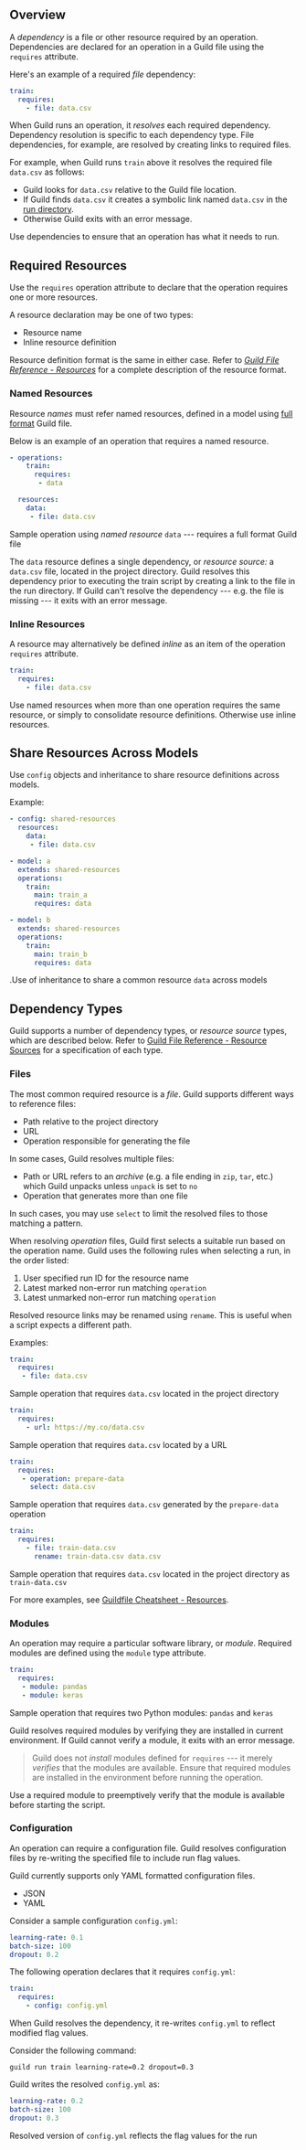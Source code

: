 <!-- -*- eval:(visual-line-mode 1) -*- -->

<div data-theme-toc="true"></div>
<div data-guild-docs="true"></div>

## Overview

A *dependency* is a file or other resource required by an operation. Dependencies are declared for an operation in a Guild file using the `requires` attribute.

Here's an example of a required *file* dependency:

``` yaml
train:
  requires:
    - file: data.csv
```

When Guild runs an operation, it *resolves* each required dependency. Dependency resolution is specific to each dependency type. File dependencies, for example, are resolved by creating links to required files.

For example, when Guild runs `train` above it resolves the required file `data.csv` as follows:

- Guild looks for `data.csv` relative to the Guild file location.
- If Guild finds `data.csv` it creates a symbolic link named `data.csv` in the [run directory](/t/runs/40#run-directory).
- Otherwise Guild exits with an error message.

Use dependencies to ensure that an operation has what it needs to run.

## Required Resources

Use the `requires` operation attribute to declare that the operation requires one or more resources.

A resource declaration may be one of two types:

- Resource name
- Inline resource definition

Resource definition format is the same in either case. Refer to [*Guild File Reference - Resources*](/reference/guildfile.md#resources) for a complete description of the resource format.

### Named Resources

Resource *names* must refer named resources, defined in a model using [full format](ref:full-format) Guild file.

Below is an example of an operation that requires a named resource.

``` yaml
- operations:
    train:
      requires:
       - data

  resources:
    data:
     - file: data.csv
```

<span data-guild-class="caption">Sample operation using *named resource* `data` --- requires a full format Guild file</span>

The `data` resource defines a single dependency, or *resource source:* a `data.csv` file, located in the project directory. Guild resolves this dependency prior to executing the train script by creating a link to the file in the run directory. If Guild can't resolve the dependency --- e.g. the file is missing --- it exits with an error message.

### Inline Resources

A resource may alternatively be defined *inline* as an item of the operation `requires` attribute.

``` yaml
train:
  requires:
    - file: data.csv
```

Use named resources when more than one operation requires the same resource, or simply to consolidate resource definitions. Otherwise use inline resources.

## Share Resources Across Models

Use `config` objects and inheritance to share resource definitions across models.

Example:

``` yaml
- config: shared-resources
  resources:
    data:
     - file: data.csv

- model: a
  extends: shared-resources
  operations:
    train:
      main: train_a
      requires: data

- model: b
  extends: shared-resources
  operations:
    train:
      main: train_b
      requires: data
```

<span data-guild-class="caption">.Use of inheritance to share a common resource `data` across models</span>

## Dependency Types

Guild supports a number of dependency types, or *resource source* types, which are described below. Refer to [Guild File Reference - Resource Sources](/reference/guildfile.md#resource-sources) for a specification of each type.

### Files

The most common required resource is a *file*. Guild supports different ways to reference files:

- Path relative to the project directory
- URL
- Operation responsible for generating the file

In some cases, Guild resolves multiple files:

- Path or URL refers to an *archive* (e.g. a file ending in `zip`, `tar`, etc.) which Guild unpacks unless `unpack` is set to `no`
- Operation that generates more than one file

In such cases, you may use `select` to limit the resolved files to those matching a pattern.

When resolving *operation* files, Guild first selects a suitable run based on the operation name. Guild uses the following rules when selecting a run, in the order listed:

1. User specified run ID for the resource name
2. Latest marked non-error run matching `operation`
3. Latest unmarked non-error run matching `operation`

Resolved resource links may be renamed using `rename`. This is useful when a script expects a different path.

Examples:

``` yaml
train:
  requires:
   - file: data.csv
```

<span data-guild-class="caption">Sample operation that requires `data.csv` located in the project directory</span>

``` yaml
train:
  requires:
    - url: https://my.co/data.csv
```

<span data-guild-class="caption">Sample operation that requires `data.csv` located by a URL</span>

``` yaml
train:
  requires:
   - operation: prepare-data
     select: data.csv
```

<span data-guild-class="caption">Sample operation that requires `data.csv` generated by the `prepare-data` operation</span>

``` yaml
train:
  requires:
    - file: train-data.csv
      rename: train-data.csv data.csv
```

<span data-guild-class="caption">Sample operation that requires `data.csv` located in the project directory as `train-data.csv`</span>

For more examples, see [Guildfile Cheatsheet - Resources](/cheatsheets/guildfile.md#resources).

### Modules

An operation may require a particular software library, or *module*. Required modules are defined using the `module` type attribute.

``` yaml
train:
  requires:
   - module: pandas
   - module: keras
```

<span data-guild-class="caption">Sample operation that requires two Python modules: `pandas` and `keras`</span>

Guild resolves required modules by verifying they are installed in current environment. If Guild cannot verify a module, it exits with an error message.

> <span data-guild-class="callout important"></span> Guild does not *install* modules defined for `requires` --- it merely *verifies* that the modules are available. Ensure that required modules are installed in the environment before running the operation.

Use a required module to preemptively verify that the module is available before starting the script.

### Configuration

An operation can require a configuration file. Guild resolves configuration files by re-writing the specified file to include run flag values.

Guild currently supports only YAML formatted configuration files.

- JSON
- YAML

Consider a sample configuration `config.yml`:

``` yaml
learning-rate: 0.1
batch-size: 100
dropout: 0.2
```

The following operation declares that it requires `config.yml`:

``` yaml
train:
  requires:
    - config: config.yml
```

When Guild resolves the dependency, it re-writes `config.yml` to reflect modified flag values.

Consider the following command:

``` command
guild run train learning-rate=0.2 dropout=0.3
```

Guild writes the resolved `config.yml` as:

``` yaml
learning-rate: 0.2
batch-size: 100
dropout: 0.3
```

<span data-guild-class="caption">Resolved version of `config.yml` reflects the flag values for the run</span>

